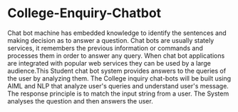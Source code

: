 # College-Enquiry-Chatbot
Chat bot machine has embedded knowledge to identify the sentences and making decision as to answer a question. Chat bots are usually stately services, it remembers the previous information or commands and processes them in order to answer any query. When chat bot applications are integrated with popular web services they can be used by a large audience.This Student chat bot system provides answers to the queries of the user by analyzing them. The College inquiry chat-bots will be built using AIML and NLP that analyze user's queries and understand user's message. The response principle is to match the input string from a user. The System analyses the question and then answers the user.

